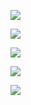 ![](assets/mysql题/2023-03-28-14-16-05-image.png)

![](assets/mysql题/2023-03-28-14-16-29-image.png)

![](assets/mysql题/2023-03-28-14-39-19-image.png)

![](assets/mysql题/2023-03-28-14-39-32-image.png)

![](assets/mysql题/2023-03-28-14-42-27-image.png)


